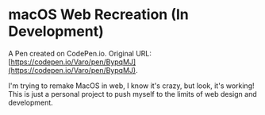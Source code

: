 # macOS Web Recreation (In Development)

A Pen created on CodePen.io. Original URL: [https://codepen.io/Varo/pen/BypqMJ](https://codepen.io/Varo/pen/BypqMJ).

I'm trying to remake MacOS in web, I know it's crazy, but look, it's working!
This is just a personal project to push myself to the limits of web design and development.